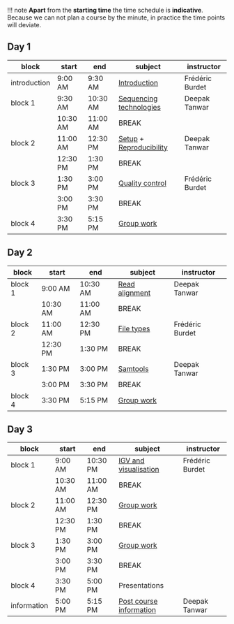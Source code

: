 

!!! note
    **Apart** from the **starting time** the time schedule is **indicative**. Because we can not plan a course by the minute, in practice the time points will deviate. 

## Day 1

| block   	| start    	| end      	| subject                        	| instructor |
|---------	|----------	|----------	|--------------------------------	| ---------- |
| introduction 	| 9:00 AM  	| 9:30 AM 	| [Introduction](day1/intro.md) | Frédéric Burdet |
| block 1 	| 9:30 AM  	| 10:30 AM 	| [Sequencing technologies](day1/sequencing_technologies.md) | Deepak Tanwar |
|         	| 10:30 AM 	| 11:00 AM 	| BREAK                          	| |
| block 2 	| 11:00 AM 	| 12:30 PM 	| [Setup](day1/server_login.md) + [Reproducibility](day1/reproducibility.md)	     | Deepak Tanwar |
|         	| 12:30 PM 	| 1:30 PM  	| BREAK                          	| |
| block 3 	| 1:30 PM  	| 3:00 PM  	| [Quality control](day1/quality_control.md)              	 | Frédéric Burdet |
|         	| 3:00 PM  	| 3:30 PM  	| BREAK                          	| |
| block 4 	| 3:30 PM  	| 5:15 PM  	| [Group work](group_work.md)                   | |

## Day 2

| block   	| start    	| end      	| subject                             	| instructor |
|---------	|----------	|----------	|-------------------------------------	| ---------- |
| block 1 	| 9:00 AM  	| 10:30 AM 	| [Read alignment](day2/read_alignment.md)	| Deepak Tanwar |
|         	| 10:30 AM 	| 11:00 AM 	| BREAK                               	| |
| block 2 	| 11:00 AM 	| 12:30 PM 	| [File types](day2/file_types.md)              	| Frédéric Burdet |
|         	| 12:30 PM 	| 1:30 PM  	| BREAK                               	| |
| block 3 	| 1:30 PM  	| 3:00 PM  	| [Samtools](day2/samtools.md)  | Deepak Tanwar |
|         	| 3:00 PM  	| 3:30 PM  	| BREAK                               	| |
| block 4 	| 3:30 PM  	| 5:15 PM  	| [Group work](group_work.md)	| |

## Day 3

| block 	| start   	| end     	| subject       	|  instructor |
|-------	|---------	|---------	|---------------	| ---------- |
| block 1   | 9:00 AM 	| 10:30 PM 	|  [IGV and visualisation](day3/igv_visualisation.md)    	| Frédéric Burdet |
|           | 10:30 AM 	| 11:00 AM 	| BREAK                               	| |
| block 2  	| 11:00 AM 	| 12:30 PM 	| [Group work](group_work.md)       	| |
|           | 12:30 PM 	| 1:30 PM  	| BREAK                               	| |
| block 3 	| 1:30 PM  	| 3:00 PM  	| [Group work](group_work.md)     | |
|         	| 3:00 PM  	| 3:30 PM  	| BREAK                               	| |
| block 4  	| 3:30 PM 	| 5:00 PM 	| Presentations 	| |
| information   | 5:00 PM       | 5:15 PM       | [Post course information](assets/pdf/09_post_course.pdf)    | Deepak Tanwar |
